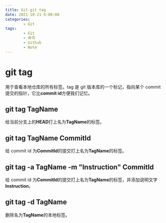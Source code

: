 ```yaml
---
title: Git git tag
date: 2021-10-21 6:00:00
categories:
        - Git
tags:
        - Git
        - 命令
        - Github
        - Note
---
```


# git tag

用于查看本地仓库的所有标签。tag 是 git 版本库的一个标记，指向某个 commit 提交的指针，它比**commit id**方便我们记忆。

## git tag TagName

给当前分支上的**HEAD**打上名为**TagName**的标签。

## git tag TagName CommitId

给 commit id 为**CommitId**的提交打上名为**TagName**的标签。

## git tag -a TagName -m "Instruction" CommitId

给 commit id 为**CommitId**的提交打上名为**TagName**的标签，并添加说明文字**Instruction**。

## git tag -d TagName

删除名为**TagName**的本地标签。
